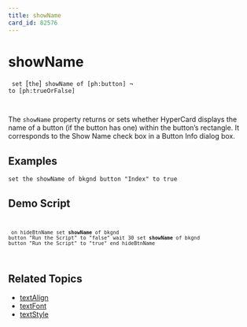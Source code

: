 ```yaml
---
title: showName
card_id: 82576
---
```


# showName

<code> set </code>[<code>the</code>]<code> showName of [ph:button] ¬     to [ph:trueOrFalse]

</code>The <code>showName</code> property returns or sets whether HyperCard displays the name of a button (if the button has one) within the button’s rectangle. It corresponds to the Show Name check box in a Button Info dialog box. 


## Examples

```
set the showName of bkgnd button "Index" to true
```

## Demo Script

<code><pre>
<code><pre>
on hideBtnName
 set <b>showName </b>of bkgnd button "Run the Script" to "false"
 wait 30
 set <b>showName </b>of bkgnd button "Run the Script" to "true"
end hideBtnName
</pre></code>
</pre></code>

## Related Topics

* [textAlign](/HyperTalkReference/properties/textAlign)
* [textFont](/HyperTalkReference/properties/textFont)
* [textStyle](/HyperTalkReference/properties/textStyle)
